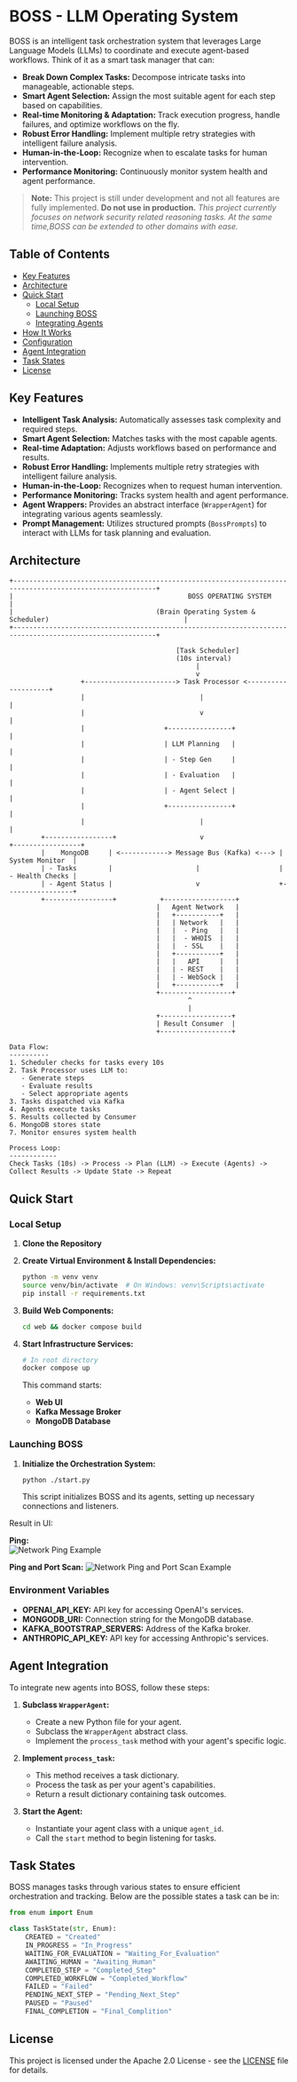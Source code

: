# BOSS - LLM Operating System

BOSS is an intelligent task orchestration system that leverages Large Language Models (LLMs) to coordinate and execute agent-based workflows. Think of it as a smart task manager that can:

- **Break Down Complex Tasks:** Decompose intricate tasks into manageable, actionable steps.
- **Smart Agent Selection:** Assign the most suitable agent for each step based on capabilities.
- **Real-time Monitoring & Adaptation:** Track execution progress, handle failures, and optimize workflows on the fly.
- **Robust Error Handling:** Implement multiple retry strategies with intelligent failure analysis.
- **Human-in-the-Loop:** Recognize when to escalate tasks for human intervention.
- **Performance Monitoring:** Continuously monitor system health and agent performance.

> **Note:** This project is still under development and not all features are fully implemented. **Do not use in production.**
> *This project currently focuses on network security related reasoning tasks. At the same time,BOSS can be extended to other domains with ease.*

## Table of Contents

- [Key Features](#key-features)
- [Architecture](#architecture)
- [Quick Start](#quick-start)
  - [Local Setup](#local-setup)
  - [Launching BOSS](#launching-boss)
  - [Integrating Agents](#integrating-agents)
- [How It Works](#how-it-works)
- [Configuration](#configuration)
- [Agent Integration](#agent-integration)
- [Task States](#task-states)
- [License](#license)

## Key Features

- **Intelligent Task Analysis:** Automatically assesses task complexity and required steps.
- **Smart Agent Selection:** Matches tasks with the most capable agents.
- **Real-time Adaptation:** Adjusts workflows based on performance and results.
- **Robust Error Handling:** Implements multiple retry strategies with intelligent failure analysis.
- **Human-in-the-Loop:** Recognizes when to request human intervention.
- **Performance Monitoring:** Tracks system health and agent performance.
- **Agent Wrappers:** Provides an abstract interface (`WrapperAgent`) for integrating various agents seamlessly.
- **Prompt Management:** Utilizes structured prompts (`BossPrompts`) to interact with LLMs for task planning and evaluation.

## Architecture

```plaintext
+----------------------------------------------------------------------------------------------------------+
|                                            BOSS OPERATING SYSTEM                                         |
|                                    (Brain Operating System & Scheduler)                                  |
+----------------------------------------------------------------------------------------------------------+

                                          [Task Scheduler]
                                          (10s interval)
                                               |
                                               v
                  +-----------------------> Task Processor <--------------------+
                  |                             |                              |
                  |                             v                              |
                  |                    +----------------+                      |
                  |                    | LLM Planning   |                      |
                  |                    | - Step Gen     |                      |
                  |                    | - Evaluation   |                      |
                  |                    | - Agent Select |                      |
                  |                    +----------------+                      |
                  |                             |                              |
        +-----------------+                     v                    +-----------------+
        |    MongoDB     | <------------> Message Bus (Kafka) <---> | System Monitor  |
        | - Tasks        |                     |                    | - Health Checks |
        | - Agent Status |                     v                    +-----------------+
        +-----------------+           +------------------+
                                     |   Agent Network   |
                                     |   +-----------+   |
                                     |   | Network   |   |
                                     |   |  - Ping   |   |
                                     |   |  - WHOIS  |   |
                                     |   |  - SSL    |   |
                                     |   +-----------+   |
                                     |   |   API     |   |
                                     |   | - REST    |   |
                                     |   | - WebSock |   |
                                     |   +-----------+   |
                                     +------------------+
                                             ^
                                             |
                                     +------------------+
                                     | Result Consumer  |
                                     +------------------+

Data Flow:
----------
1. Scheduler checks for tasks every 10s
2. Task Processor uses LLM to:
   - Generate steps
   - Evaluate results
   - Select appropriate agents
3. Tasks dispatched via Kafka
4. Agents execute tasks
5. Results collected by Consumer
6. MongoDB stores state
7. Monitor ensures system health

Process Loop:
------------
Check Tasks (10s) -> Process -> Plan (LLM) -> Execute (Agents) -> Collect Results -> Update State -> Repeat
```

## Quick Start

### Local Setup

1. **Clone the Repository**


2. **Create Virtual Environment & Install Dependencies:**
   ```bash
   python -m venv venv
   source venv/bin/activate  # On Windows: venv\Scripts\activate
   pip install -r requirements.txt
   ```

3. **Build Web Components:**
   ```bash
   cd web && docker compose build
   ```

4. **Start Infrastructure Services:**
   ```bash
   # In root directory
   docker compose up
   ```
   This command starts:
   - **Web UI**
   - **Kafka Message Broker**
   - **MongoDB Database**

### Launching BOSS

1. **Initialize the Orchestration System:**
   ```bash
   python ./start.py
   ```
   This script initializes BOSS and its agents, setting up necessary connections and listeners.


Result in UI:

**Ping:**   
![Network Ping Example](imgs/ping_agent.png)

**Ping and Port Scan:**
![Network Ping and Port Scan Example](imgs/ping_network_scan.png)


### Environment Variables

- **OPENAI_API_KEY:** API key for accessing OpenAI's services.
- **MONGODB_URI:** Connection string for the MongoDB database.
- **KAFKA_BOOTSTRAP_SERVERS:** Address of the Kafka broker.
- **ANTHROPIC_API_KEY:** API key for accessing Anthropic's services.

## Agent Integration

To integrate new agents into BOSS, follow these steps:

1. **Subclass `WrapperAgent`:**
   - Create a new Python file for your agent.
   - Subclass the `WrapperAgent` abstract class.
   - Implement the `process_task` method with your agent's specific logic.

2. **Implement `process_task`:**
   - This method receives a task dictionary.
   - Process the task as per your agent's capabilities.
   - Return a result dictionary containing task outcomes.

3. **Start the Agent:**
   - Instantiate your agent class with a unique `agent_id`.
   - Call the `start` method to begin listening for tasks.


## Task States

BOSS manages tasks through various states to ensure efficient orchestration and tracking. Below are the possible states a task can be in:

```python
from enum import Enum

class TaskState(str, Enum):
    CREATED = "Created"
    IN_PROGRESS = "In_Progress"
    WAITING_FOR_EVALUATION = "Waiting_For_Evaluation"
    AWAITING_HUMAN = "Awaiting_Human"
    COMPLETED_STEP = "Completed_Step"
    COMPLETED_WORKFLOW = "Completed_Workflow"
    FAILED = "Failed"
    PENDING_NEXT_STEP = "Pending_Next_Step"
    PAUSED = "Paused"
    FINAL_COMPLETION = "Final_Complition"
```

## License

This project is licensed under the Apache 2.0 License - see the [LICENSE](LICENSE) file for details.
